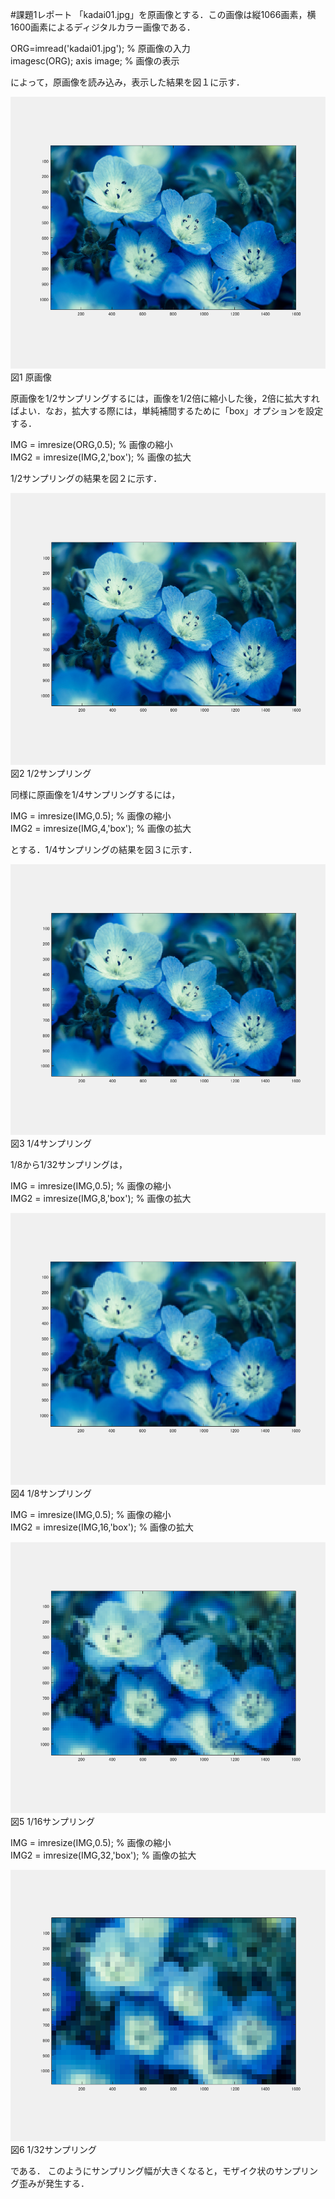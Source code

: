 #課題1レポート
「kadai01.jpg」を原画像とする．この画像は縦1066画素，横1600画素によるディジタルカラー画像である．

ORG=imread('kadai01.jpg'); % 原画像の入力  
imagesc(ORG); axis image; % 画像の表示

によって，原画像を読み込み，表示した結果を図１に示す．

![原画像](https://github.com/ogata3/lecture_image_processing/blob/master/kadai01/kadai1_1.png?raw=true)  
図1 原画像

原画像を1/2サンプリングするには，画像を1/2倍に縮小した後，2倍に拡大すればよい．なお，拡大する際には，単純補間するために「box」オプションを設定する．

IMG = imresize(ORG,0.5); % 画像の縮小  
IMG2 = imresize(IMG,2,'box'); % 画像の拡大

1/2サンプリングの結果を図２に示す．

![原画像](https://github.com/ogata3/lecture_image_processing/blob/master/kadai01/kadai1_2.png?raw=true)  
図2 1/2サンプリング

同様に原画像を1/4サンプリングするには，

IMG = imresize(IMG,0.5); % 画像の縮小  
IMG2 = imresize(IMG,4,'box'); % 画像の拡大

とする．1/4サンプリングの結果を図３に示す．

![原画像](https://github.com/ogata3/lecture_image_processing/blob/master/kadai01/kadai1_3.png?raw=true)  
図3 1/4サンプリング

1/8から1/32サンプリングは，

IMG = imresize(IMG,0.5); % 画像の縮小  
IMG2 = imresize(IMG,8,'box'); % 画像の拡大

![原画像](https://github.com/ogata3/lecture_image_processing/blob/master/kadai01/kadai1_4.png?raw=true)  
図4 1/8サンプリング

IMG = imresize(IMG,0.5); % 画像の縮小  
IMG2 = imresize(IMG,16,'box'); % 画像の拡大

![原画像](https://github.com/ogata3/lecture_image_processing/blob/master/kadai01/kadai1_5.png?raw=true)  
図5 1/16サンプリング

IMG = imresize(IMG,0.5); % 画像の縮小  
IMG2 = imresize(IMG,32,'box'); % 画像の拡大

![原画像](https://github.com/ogata3/lecture_image_processing/blob/master/kadai01/kadai1_6.png?raw=true)  
図6 1/32サンプリング

である．
このようにサンプリング幅が大きくなると，モザイク状のサンプリング歪みが発生する．
